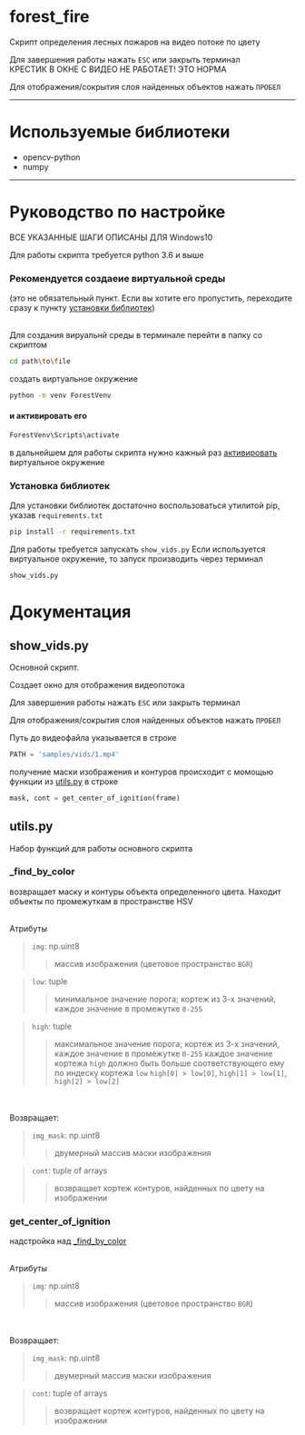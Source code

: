# forest_fire

Скрипт определения лесных пожаров на видео потоке по цвету 

Для завершения работы нажать `ESC` или закрыть терминал
<br>КРЕСТИК В ОКНЕ С ВИДЕО НЕ РАБОТАЕТ! ЭТО НОРМА

Для отображения/сокрытия слоя найденных объектов нажать `ПРОБЕЛ`

<hr>

# Используемые библиотеки
* opencv-python
* numpy

<hr>

# Руководство по настройке

ВСЕ УКАЗАННЫЕ ШАГИ ОПИСАНЫ ДЛЯ Windows10

Для работы скрипта требуется python 3.6 и выше

### Рекомендуется создаеие виртуальной среды 
(это не обязательный пункт. Если вы хотите его пропустить, переходите сразу к пункту <a href='#установка-библиотек'>установки библиотек</a>)

<br>Для создания вируальнй среды в терминале перейти в папку со скриптом 
```bash
cd path\to\file
```
создать виртуальное окружение
```bash
python -m venv ForestVenv
```
#### и активировать его
```bash
ForestVenv\Scripts\activate
```
в дальнейшем для работы скрипта нужно кажный раз <a href="#и-активировать-его">активировать</a> виртуальное окружение

### Установка библиотек

Для установки библиотек достаточно воспользоваться утилитой pip, указав `requirements.txt` 

```bash
pip install -r requirements.txt
```
Для работы требуется запускать `show_vids.py`
Если используется виртуальное окружение, то запуск производить через терминал
```bash
show_vids.py
```

# Документация

## show_vids.py

Основной скрипт.

Создает окно для отображения видеопотока

Для завершения работы нажать `ESC` или закрыть терминал

Для отображения/сокрытия слоя найденных объектов нажать `ПРОБЕЛ`

Путь до видеофайла указывается в строке
```python
PATH = 'samples/vids/1.mp4'
```

получение маски изображения и контуров происходит с момощью функции из <a href="#utils.py">utils.py</a> в строке
```python
mask, cont = get_center_of_ignition(frame)
```

## utils.py
Набор функций для работы основного скрипта

### _find_by_color
возвращает маску и контуры объекта определенного цвета.
Находит объекты по промежуткам в пространстве HSV

<br>Атрибуты
> `img`: np.uint8 
>>   массив изображения (цветовое пространство `BGR`)

> `low`: tuple 
>>   минимальное значение порога;  кортеж из 3-х значений, каждое значение в промежутке `0-255`

> `high`: tuple 
>> максимальное значение порога; кортеж из 3-х значений, каждое значение в промежутке `0-255`
>> каждое значение кортежа `high` должно быть больше соответствующего ему по индеску кортежа `low`
                        `high[0] > low[0]`, `high[1] > low[1]`, `high[2] > low[2]`
                        
<br><br>Возвращает:
>`img_mask`: np.uint8 
>>двумерный массив маски изображения

>`cont`: tuple of arrays 
>> возвращает кортеж контуров, найденных по цвету на изображении

### get_center_of_ignition
надстройка над <a href="#_find_by_color">_find_by_color</a>

<br>Атрибуты
> `img`: np.uint8 
>>   массив изображения (цветовое пространство `BGR`)

<br><br>Возвращает:
>`img_mask`: np.uint8 
>>двумерный массив маски изображения

>`cont`: tuple of arrays 
>> возвращает кортеж контуров, найденных по цвету на изображении
